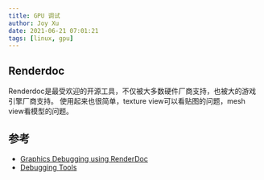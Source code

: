 ```yaml
---
title: GPU 调试
author: Joy Xu
date: 2021-06-21 07:01:21
tags: [linux, gpu]
---
```


## Renderdoc

Renderdoc是最受欢迎的开源工具，不仅被大多数硬件厂商支持，也被大的游戏引擎厂商支持。
使用起来也很简单，texture view可以看贴图的问题，mesh view看模型的问题。

## 参考

* [Graphics Debugging using RenderDoc](https://matiaslavik.wordpress.com/2020/01/17/graphics-debugging-using-renderdoc/)
* [Debugging Tools](https://www.khronos.org/opengl/wiki/Debugging_Tools)
